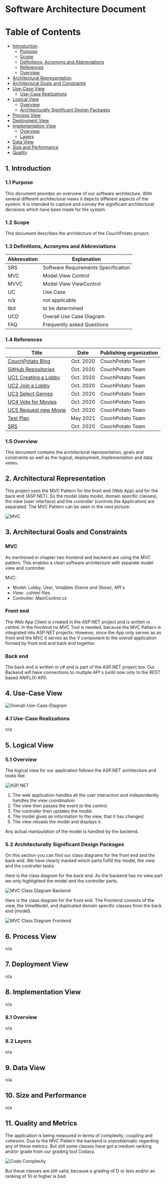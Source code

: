 # Software Architecture Document

# Table of Contents
- [Introduction](#1-introduction)
    - [Purpose](#11-purpose)
    - [Scope](#12-scope)
    - [Definitions, Acronyms and Abbreviations](#13-definitions-acronyms-and-abbreviations)
    - [References](#14-references)
    - [Overview](#15-overview)
- [Architectural Representation](#2-architectural-representation)
- [Architectural Goals and Constraints](#3-architectural-goals-and-constraints)
- [Use-Case View](#4-use-case-view)
    - [Use-Case Realizations](#41-use-case-realizations)
- [Logical View](#5-logical-view)
    - [Overview](#51-overview)
    - [Architecturally Significant Design Packages](#52-architecturally-significant-design-packages)
- [Process View](#6-process-view)
- [Deployment View](#7-deployment-view)
- [Implementation View](#8-implementation-view)
    - [Overview](#81-overview)
    - [Layers](#82-layers)
- [Data View](#9-data-view)
- [Size and Performance](#10-size-and-performance)
- [Quality](#11-quality-and-metrics)

## 1. Introduction

### 1.1 Purpose
This document provides an overview of our software architecture. With several different architectural views it depicts different aspects of the system. It is intended to capture and convey the significant architectural decisions which have been made for the system.

### 1.2 Scope
This document describes the architecture of the CouchPotato project.

### 1.3 Definitions, Acronyms and Abbreviations
| Abbrevation | Explanation                            |
| ----------- | -------------------------------------- |
| SRS         | Software Requirements Specification    |
| MVC         | Model View Control                     |
| MVVC        | Model View ViewControl                 |
| UC          | Use Case                               |
| n/a         | not applicable                         |
| tbd         | to be determined                       |
| UCD         | Overall Use Case Diagram               |
| FAQ         | Frequently asked Questions             |

### 1.4 References

| Title                                                                   | Date        | Publishing organization   |
| ------------------------------------------------------------------------|:----------: | ------------------------- |
| [CouchPotato Blog](https://couchpotato228498876.wordpress.com/home/) 		| Oct. 2020   | CouchPotato Team          |
| [GitHub Repositories](https://github.com/CouchPotatoB4?tab=repositories)| Oct. 2020   | CouchPotato Team        	|
| [UC1 Creating a Lobby](./UseCase/CreateLobby/CreateLobby.md)             | Oct. 2020   | CouchPotato Team          |
| [UC2 Join a Lobby](./UseCase/JoinLobby/JoinLobby.md)                     | Oct. 2020   | CouchPotato Team          |
| [UC3 Select Genres](./UseCase/GenreSelection/GenreSelection.md)          | Oct. 2020   | CouchPotato Team          |
| [UC4 Vote for Movies](./UseCase/MovieVoting/MovieVoting.md)              | Oct. 2020   | CouchPotato Team          |
| [UC5 Request new Movie](./UseCase/NextMovie/NextMovie.md)                 | Oct. 2020   | CouchPotato Team          |
| [Test Plan](./Testing-Plan.md)                                          | May 2021    | CouchPotato Team          |
| [SRS](../SoftwareRequirementsSpecification.md)                          | Oct. 2020   | CouchPotato Team          |


### 1.5 Overview
This document contains the architectural representation, goals and constraints as well 
as the logical, deployment, implementation and data views.

## 2. Architectural Representation
This project uses the MVC Pattern for the front end (Web App) and for the back end (ASP.NET). So the model (data model, domain specific classes), the view (user interface) and the controller (controls the Application) are separated. The MVC Pattern can be seen in the next picture:

![MVC](./Pictures/MVC.png)

## 3. Architectural Goals and Constraints

### MVC
As mentioned in chapter two frontend and backend are using the MVC pattern. This enables a clean software architecture with separate model view and controller.

MVC: 
* Model: Lobby, User, Votables (Genre and Show), API´s
* View: .cshtml files
* Controller: MainControl.cs

### Front end
The Web App Client is created in the ASP.NET project and is written in cshtml. In the frontend no MVC Tool is needed, because the MVC Pattern is integrated into ASP.NET projects.
However, since the App only serves as as front end the MVC it serves as the V component to the overall application formed by front end and back end together.

### Back end
The back end is written in c# and is part of the ASP.NET project too. Our Backend will have connections to multiple API´s (until now only to the REST based ANIFLIX-API).

## 4. Use-Case View
![Overall-Use-Case-Diagram](./UseCase/OverallUseCaseDiagram.jpg)

### 4.1 Use-Case Realizations
n/a

## 5. Logical View

### 5.1 Overview
The logical view for our application follows the ASP.NET architecture and looks like:

![ASP.NET](./Pictures/ASP_NET_logical_view.png)  

1. The web application handles all the user interaction and independently handles the view coordination.
2. The view then passes the event to the control.
3. The controller then updates the model.
4. The model gives an information to the view, that it has changed.
5. The view reloads the model and displays it.

Any actual manipulation of the model is handled by the backend.

### 5.2 Architecturally Significant Design Packages
On this section you can find our class diagrams for the front end and the back end. We have clearly marked which parts fulfill the model, the view and the controller tasks.

Here is the class diagram for the back end. As the backend has no view part we only highlighted the model and the controller parts.

![MVC Class Diagram Backend](./Architecture/class-diagram-NEW-MVC.png)

Here is the class diagram for the front end. The Frontend consists of the view, the ViewModel, and duplicated domain specific classes from the back end (model).

![MVC Class Diagram Frontend](./Pictures/tbd.png)


## 6. Process View
n/a

## 7. Deployment View
n/a

## 8. Implementation View
n/a

### 8.1 Overview
n/a

### 8.2 Layers
n/a

## 9. Data View
n/a

## 10. Size and Performance
n/a

## 11. Quality and Metrics
The application is being measured in terms of complexity, coupling and cohesion. Due to the MVC Pattern the backend is unproblematic regarding any of these metrics. 
But still some classes have got a medium ranking and/or grade from our grading tool Codacy.

![Code Complexity](./Pictures/code-complexity.png)

But these classes are still valid, because a grading of D or less and/or an ranking of 10 or higher is bad.
